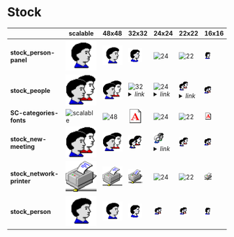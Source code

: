 # Stock
| |**scalable**|**48x48**|**32x32**|**24x24**|**22x22**|**16x16**|
|-|-|-|-|-|-|-|
|**stock_person-panel**|![scalable](scalable/stock_person-panel.svg)|![48](48/stock_person-panel.png)|![32](32/stock_person-panel.png)|![24](24/stock_person-panel.png)|![22](22/stock_person-panel.png)|![16](16/stock_person-panel.png)|
|**stock_people**|![scalable](scalable/stock_people.svg)|![48](48/stock_people.png)|![32](32/../../apps/32/config-users.png)<details><summary>*link*</summary> *../../apps/32/config-users.png*</details>|![24](24/../../apps/24/config-users.png)<details><summary>*link*</summary> *../../apps/24/config-users.png*</details>|![22](22/../../apps/22/config-users.png)<details><summary>*link*</summary> *../../apps/22/config-users.png*</details>|![16](16/stock_people.png)|
|**SC-categories-fonts**|![scalable](scalable/SC-categories-fonts.svg)|![48](48/SC-categories-fonts.png)|![32](32/SC-categories-fonts.png)|![24](24/SC-categories-fonts.png)|![22](22/SC-categories-fonts.png)|![16](16/SC-categories-fonts.png)|
|**stock_new-meeting**|![scalable](scalable/stock_new-meeting.svg)|![48](48/stock_new-meeting.png)|![32](32/stock_new-meeting.png)|![24](24/../../apps/24/system-users.png)<details><summary>*link*</summary> *../../apps/24/system-users.png*</details>|![22](22/stock_new-meeting.png)|![16](16/stock_new-meeting.png)|
|**stock_network-printer**|![scalable](scalable/stock_network-printer.svg)|![48](48/stock_network-printer.png)|![32](32/stock_network-printer.png)|![24](24/stock_network-printer.png)|![22](22/stock_network-printer.png)|![16](16/stock_network-printer.png)|
|**stock_person**|![scalable](scalable/stock_person.svg)|![48](48/stock_person.png)|![32](32/stock_person.png)|![24](24/stock_person.png)|![22](22/stock_person.png)|![16](16/stock_person.png)|
